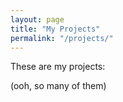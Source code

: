 ```yaml
---
layout: page
title: "My Projects"
permalink: "/projects/"
---
```

These are my projects:

(ooh, so many of them)
